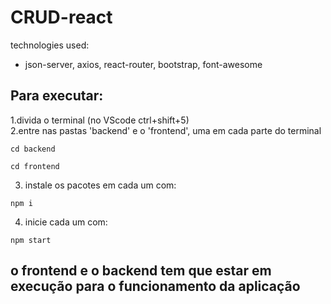 # CRUD-react

technologies used:
- json-server, axios, react-router, bootstrap, font-awesome

## Para executar:

1.divida o terminal (no VScode ctrl+shift+5)
<br>
2.entre nas pastas 'backend' e o 'frontend', uma em cada parte do terminal
```
cd backend 
```
```
cd frontend
```
3. instale os pacotes em cada um com:
```
npm i
```
4. inicie cada um com:
```
npm start
```

## o frontend e o backend tem que estar em execução para o funcionamento da aplicação
